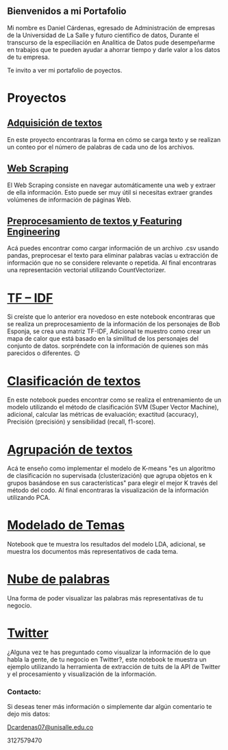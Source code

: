## Bienvenidos a mi Portafolio

Mi nombre es Daniel Cárdenas, egresado de Administración de empresas de la Universidad de La Salle y futuro cientifico de datos, Durante el transcurso de la especiliación en Analitica de Datos pude desempeñarme en trabajos que te pueden ayudar a ahorrar tiempo y darle valor a los datos de tu empresa. 

Te invito a ver mi portafolio de poyectos.

# Proyectos

## [Adquisición de textos](https://github.com/dcardenas11131007/Procesamiento-del-lenguaje-natural/blob/main/Adquisici%C3%B3n_de_texto.ipynb)

En este proyecto encontraras la forma en cómo se carga texto y se realizan un conteo por el número de palabras de cada uno de los archivos. 

## [Web Scraping](https://github.com/dcardenas11131007/Procesamiento-del-lenguaje-natural/blob/main/Web_Scraping.ipynb)

El Web Scraping consiste en navegar automáticamente una web y extraer de ella información. Esto puede ser muy útil si necesitas extraer grandes volúmenes de información de páginas Web.

## [Preprocesamiento de textos y Featuring Engineering](https://github.com/dcardenas11131007/Procesamiento-del-lenguaje-natural/blob/main/tallerdani4%20(1).py)

Acá puedes encontrar como cargar información de un archivo .csv usando pandas, preprocesar el texto para eliminar palabras vacías u extracción de información que no se considere relevante o repetida. Al final encontraras una representación vectorial utilizando CountVectorizer.

# [TF – IDF](https://github.com/dcardenas11131007/Procesamiento-del-lenguaje-natural/blob/main/Taller5(desarrollo)%20(1).ipynb)

Si creíste que lo anterior era novedoso en este notebook encontraras que se realiza un preprocesamiento de la información de los personajes de Bob Esponja, se crea una matriz TF-IDF, Adicional te muestro como crear un mapa de calor que está basado en la similitud de los personajes del conjunto de datos. sorpréndete con la información de quienes son más parecidos o diferentes. 😌

# [Clasificación de textos](https://github.com/dcardenas11131007/Procesamiento-del-lenguaje-natural/blob/main/taller7.ipynb)

En este notebook puedes encontrar como se realiza el entrenamiento de un modelo utilizando el método de clasificación SVM (Super Vector Machine), adicional, calcular las métricas de evaluación; exactitud (accuracy), Precisión (precisión) y sensibilidad (recall, f1-score).

# [Agrupación de textos](https://github.com/dcardenas11131007/Procesamiento-del-lenguaje-natural/blob/main/taller8%20(1).ipynb)

Acá te enseño como implementar el modelo de K-means "es un algoritmo de clasificación no supervisada (clusterización) que agrupa objetos en k grupos basándose en sus características" para elegir el mejor K través del método del codo. Al final encontraras la visualización de la información utilizando PCA. 

# [Modelado de Temas](https://github.com/dcardenas11131007/Procesamiento-del-lenguaje-natural/blob/main/taller9%20(1).ipynb)

Notebook que te muestra los resultados del modelo LDA, adicional, se muestra los documentos más representativos de cada tema.

# [Nube de palabras](https://github.com/dcardenas11131007/Procesamiento-del-lenguaje-natural/blob/main/Taller%2010%20(1).ipynb)

Una forma de poder visualizar las palabras más representativas de tu negocio.

# [Twitter](https://github.com/dcardenas11131007/Procesamiento-del-lenguaje-natural/blob/main/Taller11%20-%20Soluc.ipynb)

¿Alguna vez te has preguntado como visualizar la información de lo que habla la gente, de tu negocio en Twitter?, este notebook te muestra un ejemplo utilizando la herramienta de extracción de tuits de la API de Twitter y el procesamiento y visualización de la información.


### Contacto:

Si deseas tener más información o simplemente dar algún comentario te dejo mis datos: 

Dcardenas07@unisalle.edu.co

3127579470

